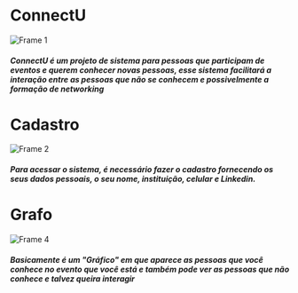 # ConnectU
![Frame 1](https://github.com/JoabeFake/ConnectU/assets/141665447/30aaa62e-7fc1-4184-82f0-fb83b2719ebf)
##### ConnectU é um projeto de sistema para pessoas que participam de eventos e querem conhecer novas pessoas, esse sistema facilitará a interação entre as pessoas que não se conhecem e possivelmente a formação de networking

# Cadastro
![Frame 2](https://github.com/JoabeFake/ConnectU/assets/128631446/1f9386d4-95f8-4b84-91d5-acf4c9c91045)
##### Para acessar o sistema, é necessário fazer o cadastro fornecendo os seus dados pessoais, o seu nome, instituição, celular e Linkedin.

# Grafo 
![Frame 4](https://github.com/JoabeFake/ConnectU/assets/141665447/b3f35b71-e295-4cc9-8483-27ad94d835a0)
##### Basicamente é um "Gráfico" em que aparece as pessoas que você conhece no evento que você está e também pode ver as pessoas que **não** conhece e talvez queira interagir

